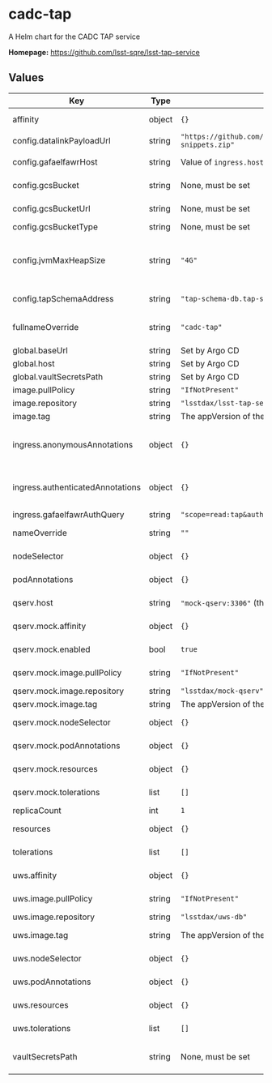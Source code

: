 # cadc-tap

A Helm chart for the CADC TAP service

**Homepage:** <https://github.com/lsst-sqre/lsst-tap-service>

## Values

| Key | Type | Default | Description |
|-----|------|---------|-------------|
| affinity | object | `{}` | Affinity rules for the Gafaelfawr frontend pod |
| config.datalinkPayloadUrl | string | `"https://github.com/lsst/sdm_schemas/releases/download/1.1.4/datalink-snippets.zip"` | Datalink payload URL |
| config.gafaelfawrHost | string | Value of `ingress.host` | Gafaelfawr hostname to get user information from a token |
| config.gcsBucket | string | None, must be set | Name of GCS bucket in which to store results |
| config.gcsBucketUrl | string | None, must be set | Base URL for results stored in GCS bucket |
| config.gcsBucketType | string | None, must be set | Bucket type: GCS or S3|
| config.jvmMaxHeapSize | string | `"4G"` | Java heap size, which will set the maximum size of the heap. Otherwise Java would determine it based on how much memory is available and black maths. |
| config.tapSchemaAddress | string | `"tap-schema-db.tap-schema.svc.cluster.local:3306"` | Address to a MySQL database containing TAP schema data |
| fullnameOverride | string | `"cadc-tap"` | Override the full name for resources (includes the release name) |
| global.baseUrl | string | Set by Argo CD | Base URL for the environment |
| global.host | string | Set by Argo CD | Host name for ingress |
| global.vaultSecretsPath | string | Set by Argo CD | Base path for Vault secrets |
| image.pullPolicy | string | `"IfNotPresent"` | Pull policy for the tap image |
| image.repository | string | `"lsstdax/lsst-tap-service"` | tap image to use |
| image.tag | string | The appVersion of the chart | Tag of tap image to use |
| ingress.anonymousAnnotations | object | `{}` | Additional annotations to use for endpoints that allow anonymous access, such as `/capabilities` and `/availability` |
| ingress.authenticatedAnnotations | object | `{}` | Additional annotations to use for endpoints that are authenticated, such as `/sync`, `/async`, and `/tables` |
| ingress.gafaelfawrAuthQuery | string | `"scope=read:tap&auth_type=basic&delegate_to=tap"` | Gafaelfawr auth query string |
| nameOverride | string | `""` | Override the base name for resources |
| nodeSelector | object | `{}` | Node selector rules for the Gafaelfawr frontend pod |
| podAnnotations | object | `{}` | Annotations for the Gafaelfawr frontend pod |
| qserv.host | string | `"mock-qserv:3306"` (the mock QServ) | QServ hostname:port to connect to |
| qserv.mock.affinity | object | `{}` | Affinity rules for the mock QServ pod |
| qserv.mock.enabled | bool | `true` | Spin up a container to pretend to be QServ. |
| qserv.mock.image.pullPolicy | string | `"IfNotPresent"` | Pull policy for the mock QServ image |
| qserv.mock.image.repository | string | `"lsstdax/mock-qserv"` | Mock QServ image to use |
| qserv.mock.image.tag | string | The appVersion of the chart | Tag of mock QServ image to use |
| qserv.mock.nodeSelector | object | `{}` | Node selection rules for the mock QServ pod |
| qserv.mock.podAnnotations | object | `{}` | Annotations for the mock QServ pod |
| qserv.mock.resources | object | `{}` | Resource limits and requests for the mock QServ pod |
| qserv.mock.tolerations | list | `[]` | Tolerations for the mock QServ pod |
| replicaCount | int | `1` | Number of pods to start |
| resources | object | `{}` | Resource limits and requests for the Gafaelfawr frontend pod |
| tolerations | list | `[]` | Tolerations for the Gafaelfawr frontend pod |
| uws.affinity | object | `{}` | Affinity rules for the UWS database pod |
| uws.image.pullPolicy | string | `"IfNotPresent"` | Pull policy for the UWS database image |
| uws.image.repository | string | `"lsstdax/uws-db"` | UWS database image to use |
| uws.image.tag | string | The appVersion of the chart | Tag of UWS database image to use |
| uws.nodeSelector | object | `{}` | Node selection rules for the UWS database pod |
| uws.podAnnotations | object | `{}` | Annotations for the UWS databse pod |
| uws.resources | object | `{}` | Resource limits and requests for the UWS database pod |
| uws.tolerations | list | `[]` | Tolerations for the UWS database pod |
| vaultSecretsPath | string | None, must be set | Path to the Vault secret (`secret/k8s_operator/<host>/tap`, for example) |
